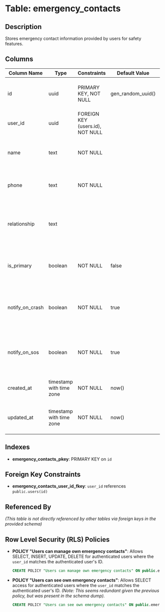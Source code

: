 # Table: emergency_contacts

## Description
Stores emergency contact information provided by users for safety features.

## Columns

| Column Name     | Type                     | Constraints                  | Default Value | Description                                      |
|-----------------|--------------------------|------------------------------|---------------|--------------------------------------------------|
| id              | uuid                     | PRIMARY KEY, NOT NULL        | gen_random_uuid() | Unique identifier for the emergency contact.     |
| user_id         | uuid                     | FOREIGN KEY (users.id), NOT NULL |               | ID of the user this contact belongs to.          |
| name            | text                     | NOT NULL                     |               | Name of the emergency contact person.            |
| phone           | text                     | NOT NULL                     |               | Phone number of the emergency contact.           |
| relationship    | text                     |                              |               | Relationship of the contact to the user (e.g., Spouse, Parent). |
| is_primary      | boolean                  | NOT NULL                     | false         | Flag indicating if this is the primary emergency contact. |
| notify_on_crash | boolean                  | NOT NULL                     | true          | Flag indicating if this contact should be notified on crash detection. |
| notify_on_sos   | boolean                  | NOT NULL                     | true          | Flag indicating if this contact should be notified on SOS activation. |
| created_at      | timestamp with time zone | NOT NULL                     | now()         | Timestamp when the contact was added.            |
| updated_at      | timestamp with time zone | NOT NULL                     | now()         | Timestamp when the contact was last updated.     |

## Indexes

- **emergency_contacts_pkey**: PRIMARY KEY on `id`

## Foreign Key Constraints

- **emergency_contacts_user_id_fkey**: `user_id` references `public.users(id)`

## Referenced By

*(This table is not directly referenced by other tables via foreign keys in the provided schema)*

## Row Level Security (RLS) Policies

- **POLICY "Users can manage own emergency contacts"**: Allows SELECT, INSERT, UPDATE, DELETE for authenticated users where the `user_id` matches the authenticated user's ID.
  ```sql
  CREATE POLICY "Users can manage own emergency contacts" ON public.emergency_contacts USING (auth.uid() = user_id);
  ```
- **POLICY "Users can see own emergency contacts"**: Allows SELECT access for authenticated users where the `user_id` matches the authenticated user's ID. *(Note: This seems redundant given the previous policy, but was present in the schema dump).*
  ```sql
  CREATE POLICY "Users can see own emergency contacts" ON public.emergency_contacts FOR SELECT USING (auth.uid() = user_id);
